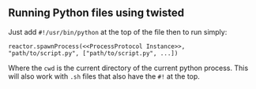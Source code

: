 Running Python files using twisted
----------------------------------

Just add `#!/usr/bin/python` at the top of the file then to run simply:

    reactor.spawnProcess(<<ProcessProtocol Instance>>, "path/to/script.py", ["path/to/script.py", ...])

Where the `cwd` is the current directory of the current python process.
This will also work with `.sh` files that also have the `#!` at the top.